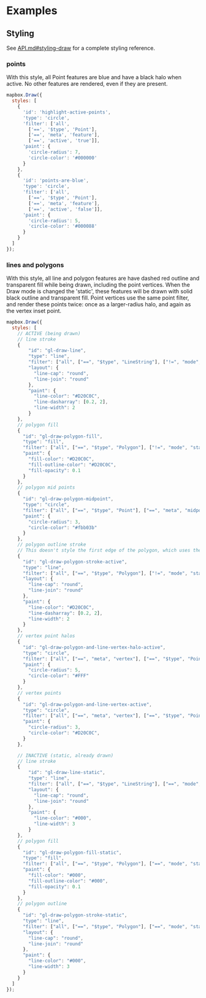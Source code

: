 # Examples

## Styling

See [API.md#styling-draw](https://github.com/mapbox/mapbox-gl-draw/blob/main/docs/API.md#styling-draw) for a complete styling reference.

### points

With this style, all Point features are blue and have a black halo when active.
No other features are rendered, even if they are present.

```js
mapbox.Draw({
  styles: [
    {
      'id': 'highlight-active-points',
      'type': 'circle',
      'filter': ['all',
        ['==', '$type', 'Point'],
        ['==', 'meta', 'feature'],
        ['==', 'active', 'true']],
      'paint': {
        'circle-radius': 7,
        'circle-color': '#000000'
      }
    },
    {
      'id': 'points-are-blue',
      'type': 'circle',
      'filter': ['all',
        ['==', '$type', 'Point'],
        ['==', 'meta', 'feature'],
        ['==', 'active', 'false']],
      'paint': {
        'circle-radius': 5,
        'circle-color': '#000088'
      }
    }
  ]
});
```

### lines and polygons

With this style, all line and polygon features are have dashed red outline and transparent fill while being drawn, including the point vertices. When the Draw mode is changed the 'static', these features will be drawn with solid black outline and transparent fill. Point vertices use the same point filter, and render these points twice: once as a larger-radius halo, and again as the vertex inset point.

```js
mapbox.Draw({
  styles: [
    // ACTIVE (being drawn)
    // line stroke
    {
        "id": "gl-draw-line",
        "type": "line",
        "filter": ["all", ["==", "$type", "LineString"], ["!=", "mode", "static"]],
        "layout": {
          "line-cap": "round",
          "line-join": "round"
        },
        "paint": {
          "line-color": "#D20C0C",
          "line-dasharray": [0.2, 2],
          "line-width": 2
        }
    },
    // polygon fill
    {
      "id": "gl-draw-polygon-fill",
      "type": "fill",
      "filter": ["all", ["==", "$type", "Polygon"], ["!=", "mode", "static"]],
      "paint": {
        "fill-color": "#D20C0C",
        "fill-outline-color": "#D20C0C",
        "fill-opacity": 0.1
      }
    },
    // polygon mid points
    {
      "id": "gl-draw-polygon-midpoint",
      "type": "circle",
      "filter": ["all", ["==", "$type", "Point"], ["==", "meta", "midpoint"]],
      "paint": {
        "circle-radius": 3,
        "circle-color": "#fbb03b"
      }
    },
    // polygon outline stroke
    // This doesn't style the first edge of the polygon, which uses the line stroke styling instead
    {
      "id": "gl-draw-polygon-stroke-active",
      "type": "line",
      "filter": ["all", ["==", "$type", "Polygon"], ["!=", "mode", "static"]],
      "layout": {
        "line-cap": "round",
        "line-join": "round"
      },
      "paint": {
        "line-color": "#D20C0C",
        "line-dasharray": [0.2, 2],
        "line-width": 2
      }
    },
    // vertex point halos
    {
      "id": "gl-draw-polygon-and-line-vertex-halo-active",
      "type": "circle",
      "filter": ["all", ["==", "meta", "vertex"], ["==", "$type", "Point"], ["!=", "mode", "static"]],
      "paint": {
        "circle-radius": 5,
        "circle-color": "#FFF"
      }
    },
    // vertex points
    {
      "id": "gl-draw-polygon-and-line-vertex-active",
      "type": "circle",
      "filter": ["all", ["==", "meta", "vertex"], ["==", "$type", "Point"], ["!=", "mode", "static"]],
      "paint": {
        "circle-radius": 3,
        "circle-color": "#D20C0C",
      }
    },

    // INACTIVE (static, already drawn)
    // line stroke
    {
        "id": "gl-draw-line-static",
        "type": "line",
        "filter": ["all", ["==", "$type", "LineString"], ["==", "mode", "static"]],
        "layout": {
          "line-cap": "round",
          "line-join": "round"
        },
        "paint": {
          "line-color": "#000",
          "line-width": 3
        }
    },
    // polygon fill
    {
      "id": "gl-draw-polygon-fill-static",
      "type": "fill",
      "filter": ["all", ["==", "$type", "Polygon"], ["==", "mode", "static"]],
      "paint": {
        "fill-color": "#000",
        "fill-outline-color": "#000",
        "fill-opacity": 0.1
      }
    },
    // polygon outline
    {
      "id": "gl-draw-polygon-stroke-static",
      "type": "line",
      "filter": ["all", ["==", "$type", "Polygon"], ["==", "mode", "static"]],
      "layout": {
        "line-cap": "round",
        "line-join": "round"
      },
      "paint": {
        "line-color": "#000",
        "line-width": 3
      }
    }
  ]
});
```
